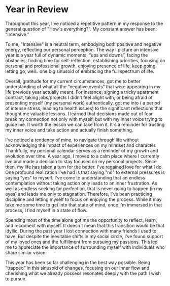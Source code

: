 # Year in Review

Throughout this year, I've noticed a repetitive pattern in my response to the general question of "How´s everything?“. My constant answer has been: "Intensive."


To me, "Intensive" is a neutral term, embodying both positive and negative energy, reflecting our personal perception.
The way I picture an intensive year is a year full of dynamic moments, “ups and downs”, facing the obstacles, finding time for self-reflection, establishing priorities, focusing on personal and professional growth, enjoying presence of life, keep going, letting go, well.. one big sinusoid of embracing the full spectrum of life.

Overall, gratitude for my current circumstances, got me to better understanding of what all the “negative events” that were appearing in my life previous year actually meant.
For instance, signing a tricky apartment contract, taking jobs/projects I didn’t feel alight with, or being afraid of presenting myself (my personal work) authentically, got me into ( a period of intense stress, leading to health issues) to the significant reflections that thought me valuable lessons.
I learned that decisions made out of fear break my connection not only with myself, but with my inner voice trying to guide me. It worth the lesson we can take from it. It´s a reminder for trusting my inner voice and take action and actually finish something.

I've noticed a tendency of mine, to navigate through life without acknowledging the impact of experiences on my mindset and character. Thankfully, my personal calendar serves as a reminder of my growth and evolution over time.
A year ago, I moved to a calm place where I currently live and made a decision to stay focused on my personal projects. Since then, my life has taken a turn for the better. I've regained love for what I do.
One profound realization I've had is that saying "no" to external pressures is saying "yes" to myself.
I've come to understanding that an endless contemplation without taking action only leads to an inner frustration. As well as endless seeking for perfection, that is never going to happen (in my eyes) and leads me only to stagnation. Therefore, I´ve been practicing discipline and letting myself to focus on enjoying the process. While it may take me some time to get into that state of mind, once I'm immersed in that process, I find myself in a state of flow.

Spending most of the time alone got me the opportunity to reflect, learn, and reconnect with myself. It doesn´t mean that this transition would be that idyllic. During the past year I lost connection with many friends I used to have. But despite the inevitable shifts in my social circle, I've found support of my loved ones and the fulfillment from pursuing my passions. This led me to appreciate the importance of surrounding myself with individuals who share similar vision.

This year has been so far challenging in the best way possible. Being “trapped” in this sinusoid of changes, focusing on our inner flow and cherishing what we already possess resonates deeply with the path I wish to pursue.

